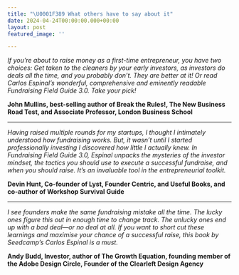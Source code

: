 ```yaml
---
title: "\U0001F389 What others have to say about it"
date: 2024-04-24T00:00:00.000+00:00
layout: post
featured_image: ''

---
```

_If you’re about to raise money as a first-time entrepreneur, you have two choices: Get taken to the cleaners by your early investors, as investors do deals all the time, and you probably don’t. They are better at it! Or read Carlos Espinal’s wonderful, comprehensive and eminently readable Fundraising Field Guide 3.0. Take your pick!_

**John Mullins, best-selling author of Break the Rules!, The New Business Road Test, and Associate Professor, London Business School**

***

_Having raised multiple rounds for my startups, I thought I intimately understood how fundraising works. But, it wasn’t until I started professionally investing I discovered *how little I actually knew*. In Fundraising Field Guide 3.0, Espinal unpacks the mysteries of the investor mindset, the tactics you should use to execute a successful fundraise, and when you should raise. It’s an invaluable tool in the entrepreneurial toolkit._

**Devin Hunt, Co-founder of Lyst, Founder Centric, and Useful Books, and co-author of Workshop Survival Guide**

***

_I see founders make the same fundraising mistake all the time. The lucky ones figure this out in enough time to change track. The unlucky ones end up with a bad deal—or no deal at all. If you want to short cut these learnings and maximise your chance of a successful raise, this book by Seedcamp’s Carlos Espinal is a must._

**Andy Budd, Investor, author of The Growth Equation, founding member of the Adobe Design Circle, Founder of the Clearleft Design Agency**
